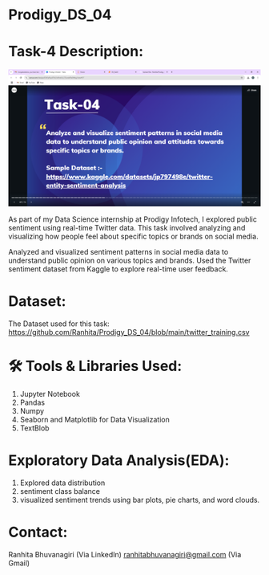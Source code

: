 # Prodigy_DS_04

# Task-4 Description:

![image alt](https://github.com/Ranhita/Prodigy_DS_04/blob/main/task4..PNG)

As part of my Data Science internship at Prodigy Infotech, I explored public sentiment using real-time Twitter data.
This task involved analyzing and visualizing how people feel about specific topics or brands on social media.

Analyzed and visualized sentiment patterns in social media data to understand public opinion on various topics and brands.
Used the Twitter sentiment dataset from Kaggle to explore real-time user feedback.

# Dataset:
The Dataset used for this task: https://github.com/Ranhita/Prodigy_DS_04/blob/main/twitter_training.csv

# 🛠 Tools & Libraries Used:

1. Jupyter Notebook
2. Pandas
3. Numpy
4. Seaborn and Matplotlib for Data Visualization
5. TextBlob
   
# Exploratory Data Analysis(EDA):
1. Explored data distribution
2. sentiment class balance
3. visualized sentiment trends using bar plots, pie charts, and word clouds.

# Contact:

Ranhita Bhuvanagiri (Via LinkedIn)
ranhitabhuvanagiri@gmail.com (Via Gmail)

